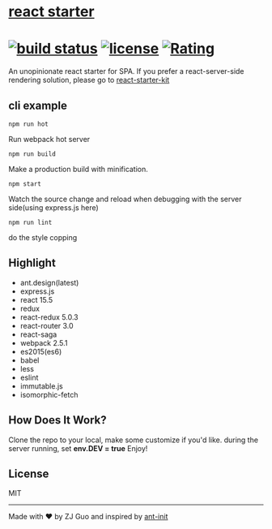 # [react starter](https://github.com/zj1926/react_starter)
[![build status](http://img.shields.io/travis/reactjs/react-redux/master.svg?style=flat-square)](http://www.guozj.com) [![license](https://img.shields.io/github/license/mashape/apistatus.svg)]() [![Rating](https://img.shields.io/amo/stars/dustman.svg)]()
=========================

An unopinionate react starter for SPA.
If you prefer a react-server-side rendering solution, please go to [react-starter-kit](https://github.com/kriasoft/react-starter-kit)


## cli example

```
npm run hot
```
Run webpack hot server
```
npm run build
```
Make a production build with minification.
```
npm start
```
Watch the source change and reload when debugging with the server side(using express.js here)

```
npm run lint
```
do the style copping


## Highlight

- ant.design(latest)
- express.js
- react 15.5
- redux
- react-redux 5.0.3
- react-router 3.0
- react-saga
- webpack 2.5.1
- es2015(es6)
- babel
- less
- eslint
- immutable.js
- isomorphic-fetch


## How Does It Work?

Clone the repo to your local, make some customize if you'd like.
during the server running, set **env.DEV = true**
Enjoy!

## License

MIT

---
Made with ♥ by ZJ Guo and inspired by [ant-init](https://github.com/ant-design/antd-init)
